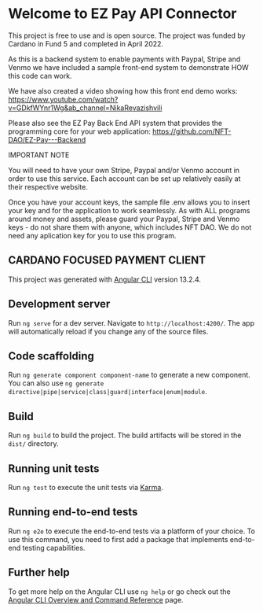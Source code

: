 # Welcome to EZ Pay API Connector

This project is free to use and is open source.  The project was funded by Cardano in Fund 5 and completed in April 2022.

As this is a backend system to enable payments with Paypal, Stripe and Venmo we have included a sample front-end system to demonstrate HOW this code can work.

We have also created a video showing how this front end demo works: https://www.youtube.com/watch?v=GDkfWYnr1Wg&ab_channel=NikaRevazishvili

Please also see the EZ Pay Back End API system that provides the programming core for your web application: https://github.com/NFT-DAO/EZ-Pay---Backend

IMPORTANT NOTE

You will need to have your own Stripe, Paypal and/or Venmo account in order to use this service.  Each account can be set up relatively easily at their
respective website.

Once you have your account keys, the sample file .env allows you to insert your key and for the application to work seamlessly.
As with ALL programs around money and assets, please guard your Paypal, Stripe and Venmo keys - do not share them with anyone, which includes
NFT DAO.  We do not need any aplication key for you to use this program.

## CARDANO FOCUSED PAYMENT CLIENT

This project was generated with [Angular CLI](https://github.com/angular/angular-cli) version 13.2.4.

## Development server

Run `ng serve` for a dev server. Navigate to `http://localhost:4200/`. The app will automatically reload if you change any of the source files.

## Code scaffolding

Run `ng generate component component-name` to generate a new component. You can also use `ng generate directive|pipe|service|class|guard|interface|enum|module`.

## Build

Run `ng build` to build the project. The build artifacts will be stored in the `dist/` directory.

## Running unit tests

Run `ng test` to execute the unit tests via [Karma](https://karma-runner.github.io).

## Running end-to-end tests

Run `ng e2e` to execute the end-to-end tests via a platform of your choice. To use this command, you need to first add a package that implements end-to-end testing capabilities.

## Further help

To get more help on the Angular CLI use `ng help` or go check out the [Angular CLI Overview and Command Reference](https://angular.io/cli) page.
